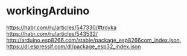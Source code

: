 # workingArduino

https://habr.com/ru/articles/547330/#troyka
https://habr.com/ru/articles/543532/
http://arduino.esp8266.com/stable/package_esp8266com_index.json, https://dl.espressif.com/dl/package_esp32_index.json
